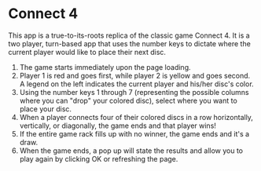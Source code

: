 # Connect 4

This app is a true-to-its-roots replica of the classic game Connect 4. It is a two player, turn-based app that uses the number keys to dictate where the current player would like to place their next disc.

1. The game starts immediately upon the page loading.
2. Player 1 is red and goes first, while player 2 is yellow and goes second. A legend on the left indicates the current player and his/her disc's color.
3. Using the number keys 1 through 7 (representing the possible columns where you can "drop" your colored disc), select where you want to place your disc.
4. When a player connects four of their colored discs in a row horizontally, vertically, or diagonally, the game ends and that player wins!
5. If the entire game rack fills up with no winner, the game ends and it's a draw.
6. When the game ends, a pop up will state the results and allow you to play again by clicking OK or refreshing the page.
